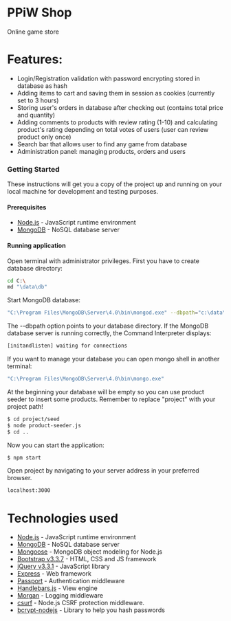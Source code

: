 # PPiW Shop
Online game store
# Features:

  - Login/Registration validation with password encrypting stored in database as hash
  - Adding items to cart and saving them in session as cookies (currently set to 3 hours)
  - Storing user's orders in database after checking out (contains total price and quantity)
  - Adding comments to products with review rating (1-10) and calculating product's rating depending on total votes of users (user can review product only once)
  - Search bar that allows user to find any game from database
  - Administration panel: managing products, orders and users

### Getting Started
These instructions will get you a copy of the project up and running on your local machine for development and testing purposes. 

 #### Prerequisites
* [Node.js](https://nodejs.org/en/) - JavaScript runtime environment
* [MongoDB](https://docs.mongodb.com/manual/installation/) - NoSQL database server
#### Running application
Open terminal with administrator privileges.
First you have to create database directory:
```sh
cd C:\
md "\data\db"
```
Start MongoDB database:
```sh
"C:\Program Files\MongoDB\Server\4.0\bin\mongod.exe" --dbpath="c:\data\db"
```
The --dbpath option points to your database directory.
If the MongoDB database server is running correctly, the Command Interpreter displays:

```sh
[initandlisten] waiting for connections
```
If you want to manage your database you can open mongo shell in another terminal:
```sh
"C:\Program Files\MongoDB\Server\4.0\bin\mongo.exe"
```
At the beginning your database will be empty so you can use product seeder to insert some products.
Remember to replace "project" with your project path!
```sh
$ cd project/seed
$ node product-seeder.js
$ cd ..
```
Now you can start the application:
```sh
$ npm start
```
Open project by navigating to your server address in your preferred browser.

```sh
localhost:3000
```
# Technologies used

* [Node.js](https://nodejs.org/en/) - JavaScript runtime environment
* [MongoDB](https://docs.mongodb.com/manual/installation/) - NoSQL database server
* [Mongoose](https://mongoosejs.com/) - MongoDB object modeling for Node.js
* [Bootstrap v3.3.7](https://getbootstrap.com/docs/3.3/) - HTML, CSS and JS framework
* [jQuery v3.3.1](https://jquery.com/) - JavaScript library
* [Express](https://expressjs.com/) - Web framework
* [Passport](http://www.passportjs.org/) - Authentication middleware
* [Handlebars.js](https://handlebarsjs.com/) - View engine
* [Morgan](https://www.npmjs.com/package/morgan/v/1.1.1) - Logging middleware
* [csurf](https://www.npmjs.com/package/csurf) - Node.js CSRF protection middleware.
* [bcrypt-nodejs](https://www.npmjs.com/package/bcrypt-nodejs) - Library to help you hash passwords
